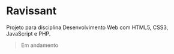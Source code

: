 # Ravissant
Projeto para disciplina Desenvolvimento Web com HTML5, CSS3, JavaScript e PHP.
> Em andamento
